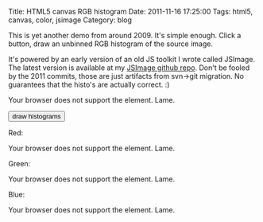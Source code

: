 Title: HTML5 canvas RGB histogram
Date: 2011-11-16 17:25:00
Tags: html5, canvas, color, jsimage
Category: blog

This is yet another demo from around 2009.  It's simple enough.  Click a button, draw an unbinned RGB histogram of the source image.

It's powered by an early version of an old JS toolkit I wrote called JSImage.  The latest version is available at my [JSImage github repo](https://github.com/mwcz/jsimage).  Don't be fooled by the 2011 commits, those are just artifacts from svn-&gt;git migration.  No guarantees that the histo's are actually correct. :)

<script type="text/javascript" src="/js/003/JSImage.js"></script> 

<script type="text/javascript"> 
        
window.onload = function() {
 
    static/images0 = new JSImage( "c0", "/static/images/003/kazoo.png" );
    static/imagesr = new JSImage( "cr", "/static/images/003/kazoo.png" );
    static/imagesg = new JSImage( "cg", "/static/images/003/kazoo.png" );
    static/imagesb = new JSImage( "cb", "/static/images/003/kazoo.png" );
 
 
}
 
function draw() {
 
    /**
     * Color histo canvases the color of their histo
     */
    static/images0.histo( static/imagesr.canvas, 'r', 'rgba(255,0,0,0.9)', 'rgba(0,0,0,0.8)' )
    static/images0.histo( static/imagesg.canvas, 'g', 'rgba(0,200,0,0.9)', 'rgba(0,0,0,0.8)' )
    static/images0.histo( static/imagesb.canvas, 'b', 'rgba(0,0,200,0.9)', 'rgba(0,0,0,0.8)' )
 
}
 
var static/images0, static/imagesr, static/imagesg, static/imagesb; // make static/images0 public so I can play with it in firebug more easily
 
</script> 

<canvas id="c0"> 
    Your browser does not support the <canvas> element. Lame.
</canvas> 

<button type="button" onclick="draw()">draw histograms</button> 

Red:

<canvas id="cr"> 
    Your browser does not support the <canvas> element. Lame.
</canvas> 

Green:

<canvas id="cg"> 
    Your browser does not support the <canvas> element. Lame.
</canvas> 

Blue:

<canvas id="cb"> 
    Your browser does not support the <canvas> element. Lame.
</canvas> 

